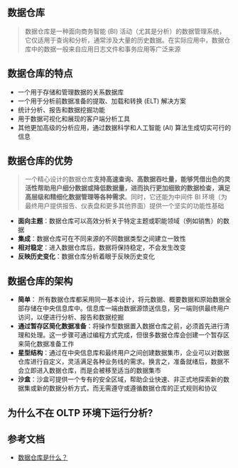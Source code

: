 ## 数据仓库
> 数据仓库是一种面向商务智能 (BI) 活动（尤其是分析）的数据管理系统，它仅适用于查询和分析，通常涉及大量的历史数据。在实际应用中，数据仓库中的数据一般来自应用日志文件和事务应用等广泛来源

## 数据仓库的特点
* 一个用于存储和管理数据的关系数据库
* 一个用于分析前数据准备的提取、加载和转换 (ELT) 解决方案
* 统计分析、报告和数据挖掘功能
* 用于数据可视化和展现的客户端分析工具
* 其他更加高级的分析应用，通过数据科学和人工智能 (AI) 算法生成切实可行的信息

## 数据仓库的优势
> 一个精心设计的数据仓库**支持高速查询、高数据吞吐量，能够凭借出色的灵活性帮助用户细分数据或降低数据量，进而执行更加细致的数据检查，满足高层级和精细化数据管理等各种需求**。同时，它还能为中间件 BI 环境（为最终用户提供报告、仪表盘和更多其他界面）提供一个坚实的功能性基础
* **面向主题**：数据仓库可以高效分析关于特定主题或职能领域（例如销售）的数据
* **集成**：数据仓库可在不同来源的不同数据类型之间建立一致性
* **相对稳定**：进入数据仓库后，数据将保持稳定，不会发生改变
* **反映历史变化**：数据仓库分析着眼于反映历史变化

## 数据仓库的架构
* **简单**： 所有数据仓库都采用同一基本设计，将元数据、概要数据和原始数据全部存储在中央信息库中。信息库一端由数据源馈送信息，另一端则供最终用户访问，以便进行分析、报告和数据挖掘
* **通过暂存区简化数据准备**：将操作型数据置入数据仓库之前，必须首先进行清理和处理。这一步骤可通过编程方式完成，但很多数据仓库会创建一个暂存区来简化数据准备工作
* **星型结构**：通过在中央信息库和最终用户之间创建数据集市，企业可以对数据仓库进行自定义，灵活满足各种业务线的需求。换言之，准备就绪后，数据不会立即进入数据仓库，而是会被移至适当的数据集市
* **沙盒**：沙盒可提供一个专有的安全区域，帮助企业快速、非正式地探索新的数据集或新的数据分析方式，而无需遵守或遵循数据仓库的正式规则和协议

## 为什么不在 OLTP 环境下运行分析?


## 参考文档
* [数据仓库是什么？](https://www.oracle.com/cn/database/what-is-a-data-warehouse/)
